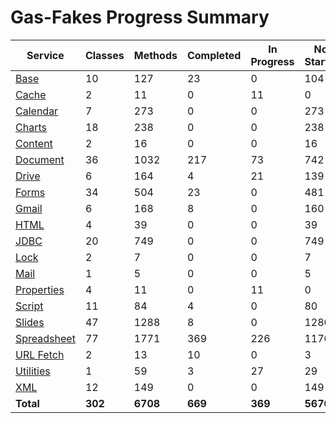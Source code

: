 # Gas-Fakes Progress Summary

| Service | Classes | Methods | Completed | In Progress | Not Started |
|---|---|---|---|---|---|
| [Base](./progress/base.md) | 10 | 127 | 23 | 0 | 104 |
| [Cache](./progress/cache.md) | 2 | 11 | 0 | 11 | 0 |
| [Calendar](./progress/calendar.md) | 7 | 273 | 0 | 0 | 273 |
| [Charts](./progress/charts.md) | 18 | 238 | 0 | 0 | 238 |
| [Content](./progress/content.md) | 2 | 16 | 0 | 0 | 16 |
| [Document](./progress/document.md) | 36 | 1032 | 217 | 73 | 742 |
| [Drive](./progress/drive.md) | 6 | 164 | 4 | 21 | 139 |
| [Forms](./progress/forms.md) | 34 | 504 | 23 | 0 | 481 |
| [Gmail](./progress/gmail.md) | 6 | 168 | 8 | 0 | 160 |
| [HTML](./progress/html.md) | 4 | 39 | 0 | 0 | 39 |
| [JDBC](./progress/jdbc.md) | 20 | 749 | 0 | 0 | 749 |
| [Lock](./progress/lock.md) | 2 | 7 | 0 | 0 | 7 |
| [Mail](./progress/mail.md) | 1 | 5 | 0 | 0 | 5 |
| [Properties](./progress/properties.md) | 4 | 11 | 0 | 11 | 0 |
| [Script](./progress/script.md) | 11 | 84 | 4 | 0 | 80 |
| [Slides](./progress/slides.md) | 47 | 1288 | 8 | 0 | 1280 |
| [Spreadsheet](./progress/spreadsheet.md) | 77 | 1771 | 369 | 226 | 1176 |
| [URL Fetch](./progress/urlfetch.md) | 2 | 13 | 10 | 0 | 3 |
| [Utilities](./progress/utilities.md) | 1 | 59 | 3 | 27 | 29 |
| [XML](./progress/xml.md) | 12 | 149 | 0 | 0 | 149 |
| **Total** | **302** | **6708** | **669** | **369** | **5670** |